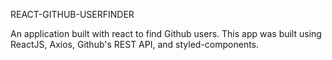 REACT-GITHUB-USERFINDER

An application built with react to find Github users.
This app was built using ReactJS, Axios, Github's REST API, and styled-components.
